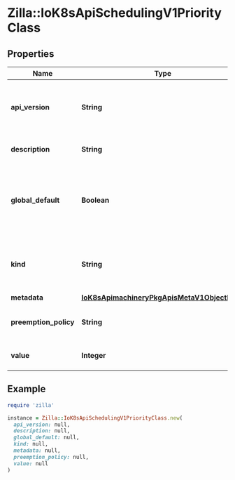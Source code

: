 # Zilla::IoK8sApiSchedulingV1PriorityClass

## Properties

| Name | Type | Description | Notes |
| ---- | ---- | ----------- | ----- |
| **api_version** | **String** | APIVersion defines the versioned schema of this representation of an object. Servers should convert recognized schemas to the latest internal value, and may reject unrecognized values. More info: https://git.k8s.io/community/contributors/devel/sig-architecture/api-conventions.md#resources | [optional] |
| **description** | **String** | description is an arbitrary string that usually provides guidelines on when this priority class should be used. | [optional] |
| **global_default** | **Boolean** | globalDefault specifies whether this PriorityClass should be considered as the default priority for pods that do not have any priority class. Only one PriorityClass can be marked as &#x60;globalDefault&#x60;. However, if more than one PriorityClasses exists with their &#x60;globalDefault&#x60; field set to true, the smallest value of such global default PriorityClasses will be used as the default priority. | [optional] |
| **kind** | **String** | Kind is a string value representing the REST resource this object represents. Servers may infer this from the endpoint the client submits requests to. Cannot be updated. In CamelCase. More info: https://git.k8s.io/community/contributors/devel/sig-architecture/api-conventions.md#types-kinds | [optional] |
| **metadata** | [**IoK8sApimachineryPkgApisMetaV1ObjectMeta**](IoK8sApimachineryPkgApisMetaV1ObjectMeta.md) |  | [optional] |
| **preemption_policy** | **String** | PreemptionPolicy is the Policy for preempting pods with lower priority. One of Never, PreemptLowerPriority. Defaults to PreemptLowerPriority if unset. | [optional] |
| **value** | **Integer** | The value of this priority class. This is the actual priority that pods receive when they have the name of this class in their pod spec. |  |

## Example

```ruby
require 'zilla'

instance = Zilla::IoK8sApiSchedulingV1PriorityClass.new(
  api_version: null,
  description: null,
  global_default: null,
  kind: null,
  metadata: null,
  preemption_policy: null,
  value: null
)
```

